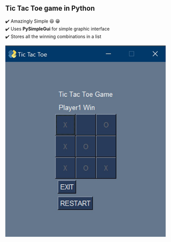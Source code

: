## Tic Tac Toe game in Python

:heavy_check_mark: Amazingly Simple :satisfied: :grin:<br>
:heavy_check_mark: Uses **PySimpleGui** for simple graphic interface<br>
:heavy_check_mark: Stores all the winning combinations in a list

![Tic Tac Toe game in Python](https://github.com/zvikasan/TicTacToe-Python/blob/master/app_screenshot2.jpg?raw=true)
